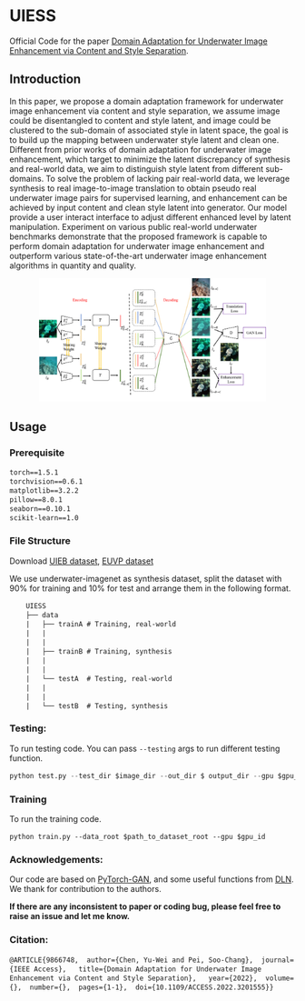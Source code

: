 # UIESS

Official Code for the paper [Domain Adaptation for Underwater Image Enhancement via Content and Style Separation](https://arxiv.org/abs/2202.08537).

## Introduction
In this paper, we propose a domain adaptation framework for underwater image enhancement via content and style separation, we assume image could be disentangled to content and style latent, and image could be clustered to the sub-domain of associated style in latent space, the goal is to build up the mapping between underwater style latent and clean one. Different from prior works of domain adaptation for underwater image enhancement, which target to minimize the latent discrepancy of synthesis and real-world data, we aim to distinguish style latent from different sub-domains. To solve the problem of lacking pair real-world data, we leverage synthesis to real image-to-image translation to obtain pseudo real underwater image pairs for supervised learning, and enhancement can be achieved by input content and clean style latent into generator. Our model provide a user interact interface to adjust different enhanced level by latent manipulation. Experiment on various public real-world underwater benchmarks demonstrate that the proposed framework is capable to perform domain adaptation for underwater image enhancement and outperform various state-of-the-art underwater image enhancement algorithms in quantity and quality.
<p align="center">
  <img src="asset/model.png" width="400"/>
</p>

## Usage
### Prerequisite
```
torch==1.5.1
torchvision==0.6.1
matplotlib==3.2.2
pillow==8.0.1
seaborn==0.10.1
scikit-learn==1.0
```

### File Structure
Download [UIEB dataset](https://li-chongyi.github.io/proj_benchmark.html), [EUVP dataset](http://irvlab.cs.umn.edu/resources/euvp-dataset)

We use underwater-imagenet as synthesis dataset, split the dataset with 90% for training and 10% for test and arrange them in the following format.
```
    UIESS
    ├── data 
    |   ├── trainA # Training, real-world   
    |   |
    |   |      
    |   ├── trainB # Training, synthesis    
    |   |   
    |   |   
    |   └── testA  # Testing, real-world         
    |   |
    |   |             
    |   └── testB  # Testing, synthesis
```

### Testing:
To run testing code. You can pass `--testing` args to run different testing function.
``` python
python test.py --test_dir $image_dir --out_dir $ output_dir --gpu $gpu_id
```
### Training
To run the training code.
```
python train.py --data_root $path_to_dataset_root --gpu $gpu_id
```

### Acknowledgements:
Our code are based on [PyTorch-GAN](https://github.com/eriklindernoren/PyTorch-GAN),
  and some useful functions from
  [DLN](https://github.com/WangLiwen1994/DLN). We thank for contribution to the authors.

**If there are any inconsistent to paper or coding bug, please feel free to raise an issue and let me know.** 
### Citation:

```
@ARTICLE{9866748,  author={Chen, Yu-Wei and Pei, Soo-Chang},  journal={IEEE Access},   title={Domain Adaptation for Underwater Image Enhancement via Content and Style Separation},   year={2022},  volume={},  number={},  pages={1-1},  doi={10.1109/ACCESS.2022.3201555}}
```

